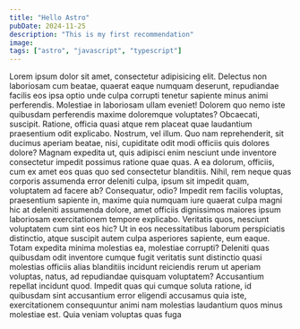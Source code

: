 ```yaml
---
title: "Hello Astro"
pubDate: 2024-11-25
description: "This is my first recommendation"
image:
tags: ["astro", "javascript", "typescript"] 
---
```


Lorem ipsum dolor sit amet, consectetur adipisicing elit. Delectus non laboriosam cum beatae, quaerat eaque numquam deserunt, repudiandae facilis eos ipsa optio unde culpa corrupti tenetur sapiente minus animi perferendis.
Molestiae in laboriosam ullam eveniet! Dolorem quo nemo iste quibusdam perferendis maxime doloremque voluptates? Obcaecati, suscipit. Ratione, officia quasi atque rem placeat quae laudantium praesentium odit explicabo. Nostrum, vel illum.
Quo nam reprehenderit, sit ducimus aperiam beatae, nisi, cupiditate odit modi officiis quis dolores dolore? Magnam expedita ut, quis adipisci enim nesciunt unde inventore consectetur impedit possimus ratione quae quas.
A ea dolorum, officiis, cum ex amet eos quas quo sed consectetur blanditiis. Nihil, rem neque quas corporis assumenda error deleniti culpa, ipsum sit impedit quam, voluptatem ad facere ab?
Consequatur, odio? Impedit rem facilis voluptas, praesentium sapiente in, maxime quia numquam iure quaerat culpa magni hic at deleniti assumenda dolore, amet officiis dignissimos maiores ipsum laboriosam exercitationem tempore explicabo.
Veritatis quos, nesciunt voluptatem cum sint eos hic? Ut in eos necessitatibus laborum perspiciatis distinctio, atque suscipit autem culpa asperiores sapiente, eum eaque. Totam expedita minima molestias ea, molestiae corrupti?
Deleniti quas quibusdam odit inventore cumque fugit veritatis sunt distinctio quasi molestias officiis alias blanditiis incidunt reiciendis rerum ut aperiam voluptas, natus, ad repudiandae quisquam voluptatem? Accusantium repellat incidunt quod.
Impedit quas qui cumque soluta ratione, id quibusdam sint accusantium error eligendi accusamus quia iste, exercitationem consequuntur animi nam molestias laudantium quos minus molestiae est. Quia veniam voluptas quas fuga
